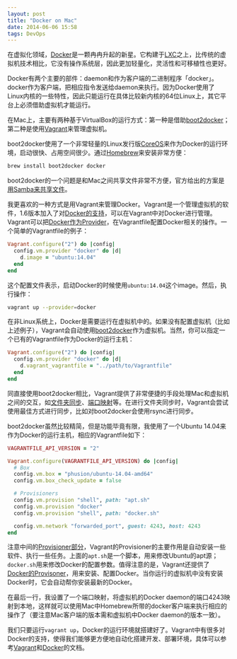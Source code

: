```yaml
---
layout: post
title: "Docker on Mac"
date: 2014-06-06 15:58
tags: DevOps
---
```


在虚拟化领域，[Docker][]是一颗冉冉升起的新星。它构建于[LXC][]之上，比传统的虚拟机技术相比，它没有操作系统层，因此更加轻量化，灵活性和可移植性也更好。

Docker有两个主要的部件：daemon和作为客户端的二进制程序「docker」。docker作为客户端，把相应指令发送给daemon来执行。因为Docker使用了Linux内核的一些特性，因此只能运行在具体比较新内核的64位Linux上，其它平台上必须借助虚拟机才能运行。

在Mac上，主要有两种基于VirtualBox的运行方式：第一种是借助[boot2docker][]；第二种是使用[Vagrant][]来管理虚拟机。

boot2docker使用了一个非常轻量的Linux发行版[CoreOS][]来作为Docker的运行环境，启动很快、占用空间很少。通过[Homebrew][]来安装非常方便：

~~~ bash
brew install boot2docker docker
~~~

boot2docker的一个问题是和Mac之间共享文件非常不方便，官方给出的方案是[用Samba来共享文件][boot2docker-sharing]。

我更喜欢的一种方式是用Vagrant来管理Docker。Vagrant是一个管理虚拟机的软件，1.6版本加入了对[Docker的支持][vagrant-docker]，可以在Vagrant中对Docker进行管理。Vagrant可以把[Docker作为Provider][vagrant-docker-provider]，在Vagrantfile配置Docker相关的操作。一个简单的Vagrantfile的例子：

~~~ ruby
Vagrant.configure("2") do |config|
  config.vm.provider "docker" do |d|
    d.image = "ubuntu:14.04"
  end
end
~~~

这个配置文件表示，启动Docker的时候使用`ubuntu:14.04`这个image。然后，执行操作：

~~~ bash
vagrant up --provider=docker
~~~

在非Linux系统上，Docker是需要运行在虚拟机中的。如果没有配置虚拟机（比如上述例子），Vagrant会自动使用[boot2docker][vagrant-boot2docker]作为虚拟机。当然，你可以指定一个已有的Vagrantfile作为Docker的运行主机：

~~~ ruby
Vagrant.configure("2") do |config|
  config.vm.provider "docker" do |d|
    d.vagrant_vagrantfile = "../path/to/Vagrantfile"
  end
end
~~~

同直接使用boot2docker相比，Vagrant提供了非常便捷的手段处理Mac和虚拟机之间的交互，如[文件夹同步][vagrant-synced-folder]、[端口映射][vagrant-network]等。在进行文件夹同步时，Vagrant会尝试使用最佳方式进行同步，比如对boot2docker会使用rsync进行同步。

boot2docker虽然比较精简，但是功能毕竟有限，我使用了一个Ubuntu 14.04来作为Docker的运行主机，相应的Vagrantfile如下：

~~~ ruby
VAGRANTFILE_API_VERSION = "2"

Vagrant.configure(VAGRANTFILE_API_VERSION) do |config|
  # Box
  config.vm.box = "phusion/ubuntu-14.04-amd64"
  config.vm.box_check_update = false

  # Provisioners
  config.vm.provision "shell", path: "apt.sh"
  config.vm.provision "docker"
  config.vm.provision "shell", path: "docker.sh"

  config.vm.network "forwarded_port", guest: 4243, host: 4243
end
~~~

注意中间的[Provisioner部分][vagrant-provisioners]，Vagrant的Provisioner的主要作用是自动安装一些软件、执行一些任务。上面的`apt.sh`是一个脚本，用来修改Ubuntu的apt源；`docker.sh`用来修改Docker的配置参数。值得注意的是，Vagrant还提供了[Docker的Provisoner][docker-provisioner]，用来安装、配置Docker。当你运行的虚拟机中没有安装Docker时，它会自动帮你安装最新的Docker。

在最后一行，我设置了一个端口映射，将虚拟机的Docker daemon的端口4243映射到本地，这样就可以使用Mac中Homebrew所带的docker客户端来执行相应的操作了（要注意Mac客户端的版本需和虚拟机中Docker daemon的版本一致）。

我们只要运行`vagrant up`，Docker的运行环境就搭建好了。Vagrant中有很多对Docker的支持，使得我们能够更方便地自动化搭建开发、部署环境，具体可以参考[Vagrant][vagrant-docs]和[Docker][docker-docs]的文档。


[Docker]: https://www.docker.io
[LXC]: http://en.wikipedia.org/wiki/Lxc
[boot2docker]: https://github.com/boot2docker/boot2docker
[Vagrant]: http://www.vagrantup.com
[CoreOS]: https://coreos.com
[Homebrew]: http://brew.sh
[boot2docker-sharing]: https://github.com/boot2docker/boot2docker#folder-sharing
[vagrant-docker]: http://www.vagrantup.com/blog/feature-preview-vagrant-1-6-docker-dev-environments.html
[vagrant-docker-provider]: http://docs.vagrantup.com/v2/docker/index.html
[vagrant-boot2docker]: https://github.com/mitchellh/vagrant/blob/master/plugins/providers/docker/hostmachine/Vagrantfile
[vagrant-synced-folder]: http://docs.vagrantup.com/v2/synced-folders/index.html
[vagrant-network]: http://docs.vagrantup.com/v2/networking/forwarded_ports.html
[vagrant-provisioners]: http://docs.vagrantup.com/v2/provisioning/index.html
[docker-provisioner]: http://docs.vagrantup.com/v2/provisioning/docker.html
[vagrant-docs]: http://docs.vagrantup.com/v2/
[docker-docs]: http://docs.docker.io
